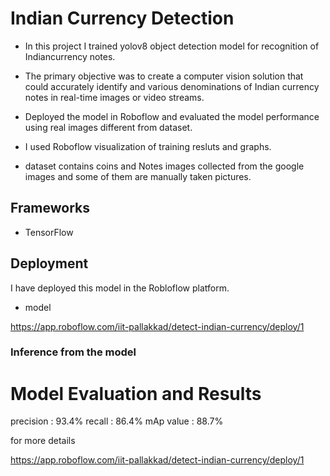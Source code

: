 
# Indian Currency Detection

- In this project I trained yolov8 object detection model for recognition of Indiancurrency notes.
- The primary objective was to create a computer vision solution that could accurately identify and various denominations of Indian currency notes in real-time images or video streams.
- Deployed the model in Roboflow and evaluated the model performance using real images different from dataset.
-  I used Roboflow visualization of training resluts and graphs.

- dataset contains coins and Notes images collected from the google images and some of them are manually taken pictures.


## Frameworks
- TensorFlow 
## Deployment 

I have deployed this model in the Robloflow platform.

- model

https://app.roboflow.com/iit-pallakkad/detect-indian-currency/deploy/1

### Inference from the model

# Model Evaluation and Results

precision : 93.4% 
recall    : 86.4%
mAp value : 88.7%

for more details

https://app.roboflow.com/iit-pallakkad/detect-indian-currency/deploy/1















